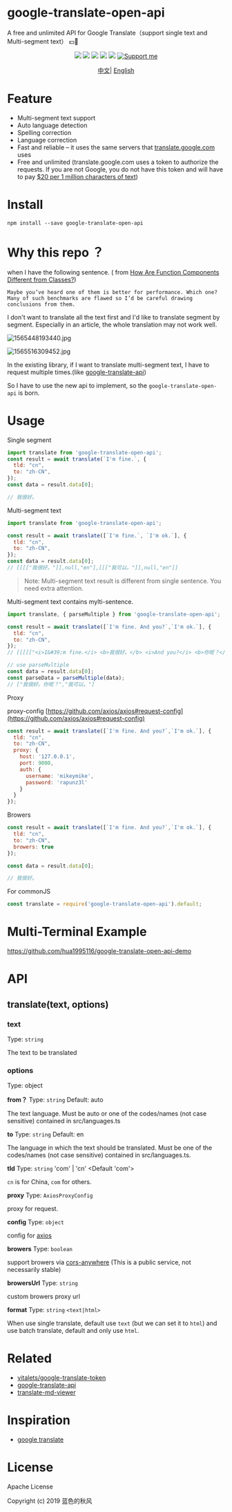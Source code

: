 # google-translate-open-api
A free and unlimited API for Google Translate（support single text and Multi-segment text） 💵🚫

<p align="center">
    <a href="https://travis-ci.org/hua1995116/google-translate-open-api"><img src="https://travis-ci.org/hua1995116/google-translate-open-api.svg?branch=master" /></a>
    <a href="https://codecov.io/gh/hua1995116/google-translate-open-api"><img src="https://codecov.io/gh/hua1995116/google-translate-open-api/branch/master/graph/badge.svg" /></a>
    <a href="https://npmcharts.com/compare/google-translate-open-api?minimal=true" rel="nofollow"><img src="https://img.shields.io/npm/dm/google-translate-open-api.svg" style="max-width:100%;"></a>
    <a href="https://www.npmjs.com/package/google-translate-open-api" rel="nofollow"><img src="https://img.shields.io/npm/v/google-translate-open-api.svg" style="max-width:100%;"></a>
    <a href="https://www.npmjs.com/package/google-translate-open-api" rel="nofollow"><img src="https://img.shields.io/npm/l/google-translate-open-api.svg?style=flat" style="max-width:100%;"></a>
    <a href="https://www.patreon.com/qiufeng"><img src="https://badgen.net/badge/support%20me/donate/ff00ff" alt="Support me"/></a>
</p>

<p align="center">
<a href="./README_zh.md">中文</a>|
<a href="./README.md">English</a>
</p>

# Feature

- Multi-segment text support
- Auto language detection
- Spelling correction
- Language correction
- Fast and reliable – it uses the same servers that [translate.google.com](https://translate.google.com/) uses
- Free and unlimited (translate.google.com uses a token to authorize the requests. If you are not Google, you do not have this token and will have to pay [$20 per 1 million characters of text](https://cloud.google.com/translate/v2/pricing))

# Install

```shell
npm install --save google-translate-open-api
```

# Why this repo ？

when I have the following sentence. ( from [How Are Function Components Different from Classes?](https://overreacted.io/how-are-function-components-different-from-classes/))

```
Maybe you’ve heard one of them is better for performance. Which one? Many of such benchmarks are flawed so I’d be careful drawing conclusions from them.
```
I don't want to translate all the text first and I'd like to translate segment by segment. Especially in an article, the whole translation may not work well.

![1565448193440.jpg](https://s3.qiufengh.com/blog/1565448193440.jpg)

![1565516309452.jpg](https://s3.qiufengh.com/blog/1565516309452.jpg)

In the existing library, if I want to translate multi-segment text, I have to request multiple times.(like [google-translate-api](https://github.com/matheuss/google-translate-api))

So I have to use the new api to implement, so the `google-translate-open-api` is born.

# Usage

Single segment
```javascript
import translate from 'google-translate-open-api';
const result = await translate(`I'm fine.`, {
  tld: "cn",
  to: "zh-CN",
});
const data = result.data[0];

// 我很好。
```

Multi-segment text
```javascript
import translate from 'google-translate-open-api';

const result = await translate([`I'm fine.`, `I'm ok.`], {
  tld: "cn",
  to: "zh-CN",
});
const data = result.data[0];
// [[[["我很好。"]],null,"en"],[[["我可以。"]],null,"en"]]
```

> Note: Multi-segment text result is different from single sentence. You need extra attention.

Multi-segment text contains mylti-sentence.

```javascript
import translate, { parseMultiple } from 'google-translate-open-api';

const result = await translate([`I'm fine. And you?`,`I'm ok.`], {
  tld: "cn",
  to: "zh-CN",
});
// [[[[["<i>I&#39;m fine.</i> <b>我很好。</b> <i>And you?</i> <b>你呢？</b>"]],null,"en"],[[["我可以。"]],null,"en"]]]

// use parseMultiple
const data = result.data[0];
const parseData = parseMultiple(data);
// ["我很好。你呢？","我可以。"]
```

Proxy

proxy-config [https://github.com/axios/axios#request-config](https://github.com/axios/axios#request-config)
```javascript
const result = await translate([`I'm fine. And you?`,`I'm ok.`], {
  tld: "cn",
  to: "zh-CN",
  proxy: {
    host: '127.0.0.1',
    port: 9000,
    auth: {
      username: 'mikeymike',
      password: 'rapunz3l'
    }
  }
});
```

Browers

```javascript
const result = await translate([`I'm fine. And you?`,`I'm ok.`], {
  tld: "cn",
  to: "zh-CN",
  browers: true
});

const data = result.data[0];

// 我很好。
```

For commonJS

```javascript
const translate = require('google-translate-open-api').default;
```

# Multi-Terminal Example

https://github.com/hua1995116/google-translate-open-api-demo

# API

## translate(text, options)

### text

Type: `string`

The text to be translated

### options

Type: object

**from？**
Type: `string` Default: auto

The text language. Must be auto or one of the codes/names (not case sensitive) contained in src/languages.ts

**to**
Type: `string` Default: en

The language in which the text should be translated. Must be one of the codes/names (not case sensitive) contained in src/languages.ts.

**tld**
Type: `string` 'com' | 'cn' <Default 'com'>

`cn` is for China, `com` for others.

**proxy**
Type: `AxiosProxyConfig`

proxy for request.

**config**
Type: `object`

config for [axios](https://github.com/axios/axios)

**browers**
Type: `boolean`

support browers via [cors-anywhere](https://github.com/Rob--W/cors-anywhere/) (This is a public service, not necessarily stable)

**browersUrl**
Type: `string`

custom browers proxy url

**format**
Type: `string`  `<text|html>`

When use single translate, default use `text` (but we can set it to `html`) and use batch translate, default and only use `html`.


# Related
- [vitalets/google-translate-token](https://github.com/vitalets/google-translate-token)
- [google-translate-api](https://github.com/matheuss/google-translate-api)
- [translate-md-viewer](https://github.com/hua1995116/translate-md-viewer)

# Inspiration

- [google translate](https://chrome.google.com/webstore/detail/google-translate/aapbdbdomjkkjkaonfhkkikfgjllcleb?hl=zh-CN)

# License

Apache License

Copyright (c) 2019 蓝色的秋风